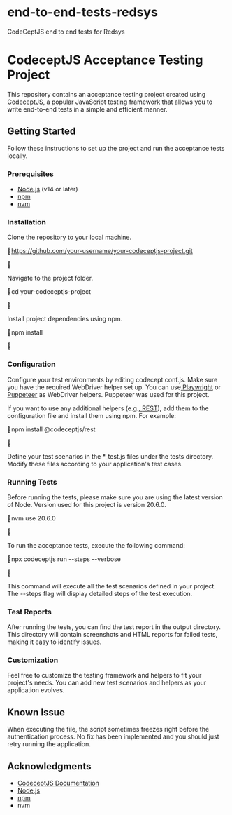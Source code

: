 # end-to-end-tests-redsys
CodeCeptJS end to end tests for Redsys

# <a name="_pbdx6w3k04"></a>**CodeceptJS Acceptance Testing Project**
This repository contains an acceptance testing project created using[ ](https://codecept.io/)[CodeceptJS](https://codecept.io/), a popular JavaScript testing framework that allows you to write end-to-end tests in a simple and efficient manner.
## <a name="_ipqxyr2l12ys"></a>**Getting Started**
Follow these instructions to set up the project and run the acceptance tests locally.
### <a name="_lwv8t8s4x1az"></a>**Prerequisites**
- [Node.js](https://nodejs.org/) (v14 or later)
- [npm](https://www.npmjs.com/)
- [nvm](https://github.com/nvm-sh/nvm)
### <a name="_rphizysdxd75"></a>**Installation**
Clone the repository to your local machine.

https://github.com/your-username/your-codeceptjs-project.git



Navigate to the project folder.

cd your-codeceptjs-project



Install project dependencies using npm.

npm install


### <a name="_flfakmdg7lwm"></a>**Configuration**
Configure your test environments by editing codecept.conf.js. Make sure you have the required WebDriver helper set up. You can use[ ](https://codecept.io/helpers/Playwright)[Playwright](https://codecept.io/helpers/Playwright) or[ ](https://codecept.io/helpers/Puppeteer)[Puppeteer](https://codecept.io/helpers/Puppeteer) as WebDriver helpers. Puppeteer was used for this project.

If you want to use any additional helpers (e.g.,[ ](https://codecept.io/helpers/REST)[REST](https://codecept.io/helpers/REST)), add them to the configuration file and install them using npm. For example:

npm install @codeceptjs/rest



Define your test scenarios in the \*\_test.js files under the tests directory. Modify these files according to your application's test cases.
### <a name="_m5sv4om2gowd"></a>**Running Tests**
Before running the tests, please make sure you are using the latest version of Node. Version used for this project is version 20.6.0.

nvm use 20.6.0



To run the acceptance tests, execute the following command:

npx codeceptjs run --steps --verbose



This command will execute all the test scenarios defined in your project. The --steps flag will display detailed steps of the test execution.
### <a name="_c1cycoai8yn9"></a>**Test Reports**
After running the tests, you can find the test report in the output directory. This directory will contain screenshots and HTML reports for failed tests, making it easy to identify issues.
### <a name="_ahaedqgtee60"></a>**Customization**
Feel free to customize the testing framework and helpers to fit your project's needs. You can add new test scenarios and helpers as your application evolves.
## <a name="_xklcqk5b7ef6"></a>**Known Issue**
When executing the file, the script sometimes freezes right before the authentication process. No fix has been implemented and you should just retry running the application.
## <a name="_3kp220cjs6be"></a>**Acknowledgments**
- [CodeceptJS Documentation](https://codecept.io/)
- [Node.js](https://nodejs.org/)
- [npm](https://www.npmjs.com/)
- nvm
